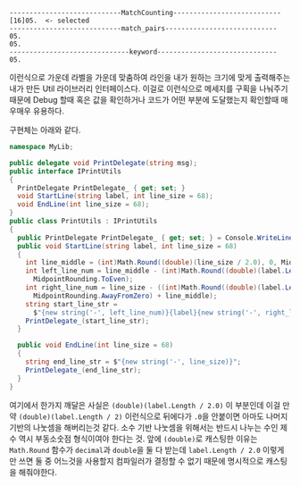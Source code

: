 ```
----------------------------MatchCounting---------------------------
[16]05.  <- selected
----------------------------match_pairs----------------------------
05.
05.
------------------------------keyword------------------------------
05.
```
이런식으로 가운데 라벨을 가운데 맞춤하여 라인을 내가 원하는 크기에 맞게 출력해주는 내가 만든 Util 라이브러리 인터페이스다.
이걸로 이런식으로 메세지를 구획을 나눠주기 때문에 Debug 할때 혹은 값을 확인하거나 코드가 어떤 부분에 도달했는지 확인할때 매우매우 유용하다.

구현체는 아래와 같다.
```csharp
namespace MyLib;

public delegate void PrintDelegate(string msg);
public interface IPrintUtils
{
  PrintDelegate PrintDelegate_ { get; set; }
  void StartLine(string label, int line_size = 68);
  void EndLine(int line_size = 68);
}
public class PrintUtils : IPrintUtils
{
  public PrintDelegate PrintDelegate_ { get; set; } = Console.WriteLine;
  public void StartLine(string label, int line_size = 68)
  {
    int line_middle = (int)Math.Round((double)(line_size / 2.0), 0, MidpointRounding.ToZero);
    int left_line_num = line_middle - (int)Math.Round((double)(label.Length / 2.0), 0,
      MidpointRounding.ToEven);
    int right_line_num = line_size - ((int)Math.Round((double)(label.Length / 2.0), 0,
      MidpointRounding.AwayFromZero) + line_middle);
    string start_line_str =
      $"{new string('-', left_line_num)}{label}{new string('-', right_line_num)}";
    PrintDelegate_(start_line_str);
  }

  public void EndLine(int line_size = 68)
  {
    string end_line_str = $"{new string('-', line_size)}";
    PrintDelegate_(end_line_str);
  }
}
```

여기에서 한가지 깨달은 사실은 `(double)(label.Length / 2.0)` 이 부분인데 이걸 만약 `(double)(label.Length / 2)` 이런식으로 뒤에다가 `.0`을 안붙이면 아마도 나머지 기반의 나눗셈을 해버리는것 같다. 소수 기반 나눗셈을 위해서는 반드시 나누는 수인 제수 역시 부동소숫점 형식이여야 한다는 것. 앞에 `(double)`로 캐스팅한 이유는 `Math.Round` 함수가 `decimal`과 `double`을 둘 다 받는데 `label.Length / 2.0` 이렇게만 쓰면 둘 중 어느것을 사용할지 컴파일러가 결정할 수 없기 때문에 명시적으로 캐스팅을 해줘야한다.